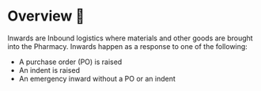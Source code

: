 # Overview 📝

Inwards are Inbound logistics where materials and other goods are brought into the Pharmacy. Inwards happen as a response to one of the following:

- A purchase order (PO) is raised
- An indent is raised 
- An emergency inward without a PO or an indent